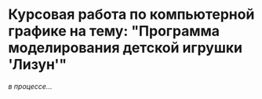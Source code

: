 # Курсовая работа по компьютерной графике на тему: "Программа моделирования детской игрушки 'Лизун'"

*в процессе...*
